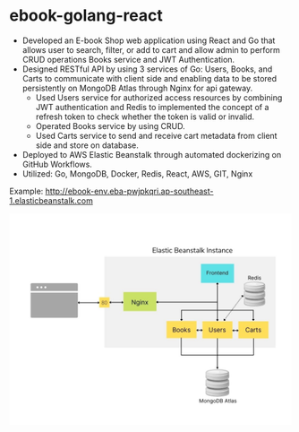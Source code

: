 # ebook-golang-react
- Developed an E-book Shop web application using React and Go that allows user to search, filter, or add to cart and allow admin to perform CRUD operations Books service and JWT Authentication.
- Designed RESTful API by using 3 services of Go: Users, Books, and Carts to communicate with client side and enabling data to be stored persistently on MongoDB Atlas through Nginx for api gateway.
  - Used Users service for authorized access resources by combining JWT authentication and Redis to implemented the concept of a refresh token to check whether the token is valid or invalid.
  - Operated Books service by using CRUD.
  - Used Carts service to send and receive cart metadata from client side and store on database.
- Deployed to AWS Elastic Beanstalk through automated dockerizing on GitHub Workflows.
- Utilized: Go, MongoDB, Docker, Redis, React, AWS, GIT, Nginx

Example: http://ebook-env.eba-pwjpkqri.ap-southeast-1.elasticbeanstalk.com

!["Image"](https://github.com/sirawong/ebook-golang-react/blob/69c765c479f90ebc05e9e8de1e735b0d4c021e58/Elastic%20Beanstalk%20Instance.jpg)
